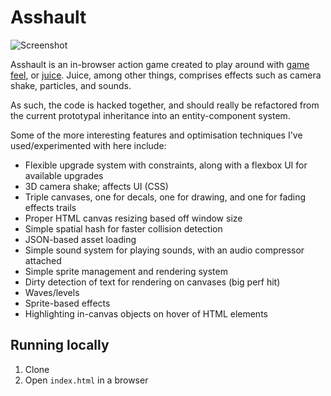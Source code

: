 # Asshault

![Screenshot](http://i.imgur.com/lzGBXrD.png)

Asshault is an in-browser action game created to play around with [game feel](https://www.youtube.com/watch?v=AJdEqssNZ-U), or [juice](https://www.youtube.com/watch?v=Fy0aCDmgnxg). Juice, among other things, comprises effects such as camera shake, particles, and sounds.

As such, the code is hacked together, and should really be refactored from the current prototypal inheritance into an entity-component system.

Some of the more interesting features and optimisation techniques I've used/experimented with here include:

* Flexible upgrade system with constraints, along with a flexbox UI for available upgrades
* 3D camera shake; affects UI (CSS)
* Triple canvases, one for decals, one for drawing, and one for fading effects trails
* Proper HTML canvas resizing based off window size
* Simple spatial hash for faster collision detection
* JSON-based asset loading
* Simple sound system for playing sounds, with an audio compressor attached
* Simple sprite management and rendering system
* Dirty detection of text for rendering on canvases (big perf hit)
* Waves/levels
* Sprite-based effects
* Highlighting in-canvas objects on hover of HTML elements

## Running locally
1. Clone
2. Open `index.html` in a browser

